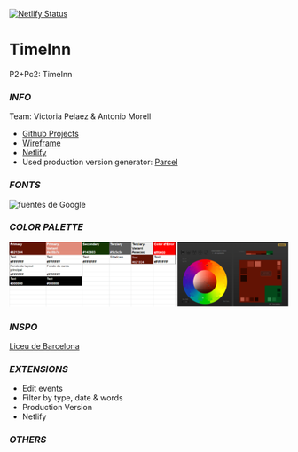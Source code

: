 [![Netlify Status](https://api.netlify.com/api/v1/badges/2dec0de1-0855-497e-8b80-cffde481f69e/deploy-status)](https://app.netlify.com/sites/focused-neumann-3c3171/deploys)

# TimeInn

P2+Pc2: TimeInn

### *INFO*

Team: Victoria Pelaez & Antonio Morell

- [Github Projects](https://github.com/amorellb/TimeInn/projects/1)
- [Wireframe](https://balsamiq.cloud/sbduqxt/p36dhva)
- [Netlify](https://focused-neumann-3c3171.netlify.app/index.html)
- Used production version generator: [Parcel](https://parceljs.org/)

### *FONTS*
![fuentes de Google](/TimeInn/blob/main/docs/font_palette.PNG)

### *COLOR PALETTE*
![paleta de colores](https://github.com/amorellb/TimeInn/blob/main/docs/color_palette.PNG)

### *INSPO*
[Liceu de Barcelona](https://www.liceubarcelona.cat/es)

### *EXTENSIONS*

- Edit events
- Filter by type, date & words
- Production Version
- Netlify

### *OTHERS*
